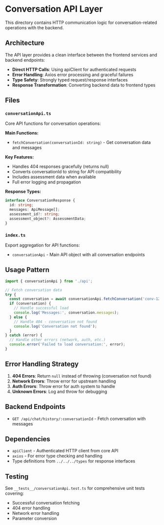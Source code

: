 # Conversation API Layer

This directory contains HTTP communication logic for conversation-related operations with the backend.

## Architecture

The API layer provides a clean interface between the frontend services and backend endpoints:
- **Direct HTTP Calls**: Using apiClient for authenticated requests
- **Error Handling**: Axios error processing and graceful failures
- **Type Safety**: Strongly typed request/response interfaces
- **Response Transformation**: Converting backend data to frontend types

## Files

### `conversationApi.ts`
Core API functions for conversation operations:

**Main Functions:**
- `fetchConversation(conversationId: string)` - Get conversation data and messages

**Key Features:**
- Handles 404 responses gracefully (returns null)
- Converts conversationId to string for API compatibility
- Includes assessment data when available
- Full error logging and propagation

**Response Types:**
```typescript
interface ConversationResponse {
  id: string;
  messages: ApiMessage[];
  assessment_id?: string;
  assessment_object?: AssessmentData;
}
```

### `index.ts`
Export aggregation for API functions:
- `conversationApi` - Main API object with all conversation endpoints

## Usage Pattern

```typescript
import { conversationApi } from './api';

// Fetch conversation data
try {
  const conversation = await conversationApi.fetchConversation('conv-123');
  if (conversation) {
    // Handle successful load
    console.log('Messages:', conversation.messages);
  } else {
    // Handle 404 - conversation not found
    console.log('Conversation not found');
  }
} catch (error) {
  // Handle other errors (network, auth, etc.)
  console.error('Failed to load conversation:', error);
}
```

## Error Handling Strategy

1. **404 Errors**: Return `null` instead of throwing (conversation not found)
2. **Network Errors**: Throw error for upstream handling
3. **Auth Errors**: Throw error for auth system to handle
4. **Unknown Errors**: Log and throw for debugging

## Backend Endpoints

- `GET /api/chat/history/:conversationId` - Fetch conversation with messages

## Dependencies

- `apiClient` - Authenticated HTTP client from core API
- `axios` - For error type checking and handling
- Type definitions from `../../../types` for response interfaces

## Testing

See `__tests__/conversationApi.test.ts` for comprehensive unit tests covering:
- Successful conversation fetching
- 404 error handling
- Network error handling
- Parameter conversion 